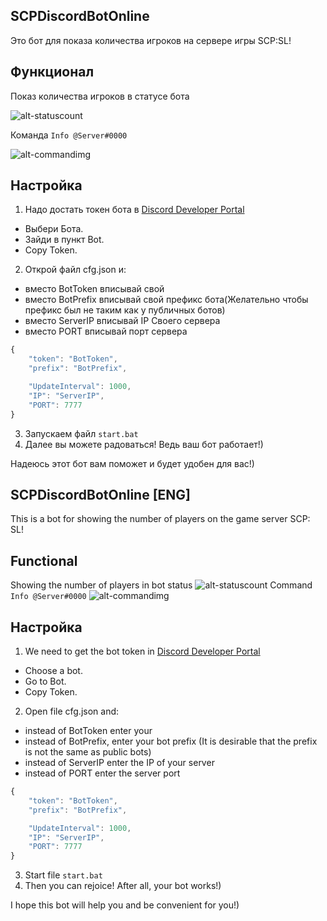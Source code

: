 SCPDiscordBotOnline
---------------------

Это бот для показа количества игроков на сервере игры SCP:SL!

Функционал
---------------------

Показ количества игроков в статусе бота

![alt-statuscount](https://kindtech.ru/img/github/Count.png)

Команда `Info @Server#0000`

![alt-commandimg](https://kindtech.ru/img/github/Info.png)

Настройка
---------------------
1. Надо достать токен бота в [Discord Developer Portal](https://discordapp.com/developers/applications)
 * Выбери Бота.
 * Зайди в пункт Bot.
 * Copy Token.
2. Открой файл cfg.json и: 
 * вместо BotToken вписывай свой
 * вместо BotPrefix вписывай свой префикс бота(Желательно чтобы префикс был не таким как у публичных ботов)
 * вместо ServerIP вписывай IP Своего сервера
 * вместо PORT вписывай порт сервера
```js
{
    "token": "BotToken",
    "prefix": "BotPrefix",

    "UpdateInterval": 1000,
    "IP": "ServerIP",
    "PORT": 7777
}
```
3. Запускаем файл `start.bat`
4. Далее вы можете радоваться! Ведь ваш бот работает!)

Надеюсь этот бот вам поможет и будет удобен для вас!)


SCPDiscordBotOnline [ENG]
---------------------

This is a bot for showing the number of players on the game server SCP: SL!

Functional
---------------------

Showing the number of players in bot status
![alt-statuscount](https://kindtech.ru/img/github/Count.png)
Command `Info @Server#0000`
![alt-commandimg](https://kindtech.ru/img/github/Info.png)

Настройка
---------------------
1. We need to get the bot token in [Discord Developer Portal](https://discordapp.com/developers/applications)
 * Choose a bot.
 * Go to Bot.
 * Copy Token.
2. Open file cfg.json and: 
 * instead of BotToken enter your
 * instead of BotPrefix, enter your bot prefix (It is desirable that the prefix is ​​not the same as public bots)
 * instead of ServerIP enter the IP of your server
 * instead of PORT enter the server port
```js
{
    "token": "BotToken",
    "prefix": "BotPrefix",

    "UpdateInterval": 1000,
    "IP": "ServerIP",
    "PORT": 7777
}
```
3. Start file `start.bat`
4. Then you can rejoice! After all, your bot works!)

I hope this bot will help you and be convenient for you!)
